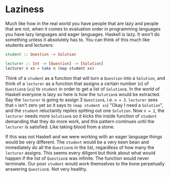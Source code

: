 # Laziness

Much like how in the real world you have people that are lazy and people that are not, when it comes to evaluation order in programming languages you have lazy languages and eager languages. Haskell is lazy. It won't do something unless it absolutely has to. You can think of this much like students and lecturers:

```haskell
student :: Question -> Solution

lecturer :: Int -> [Question] -> [Solution]
lecturer n xs = take n (map student xs)
```

Think of a `student` as a function that will turn a `Question` into a `Solution`, and think of a `lecturer` as a function that assigns a certain number (`n`) of `Question`s (`xs`) to `student` in order to get a list of `Solution`s. In the world of Haskell everyone is lazy so here is how the `Solution`s would be extracted. Say the `lecturer` is going to assign 3 `Question`s, i.e. `n = 3`. `lecturer` sees that `n` isn't zero yet so it says to `(map student xs`) "Okay I need a `Solution`", and the `student` reluctantly replies spitting out one `Solution`. Now `n = 2`, the `lecturer` needs more `Solution`s so it kicks the inside function of `student` demanding that they do more work, and this pattern continues until the `lecturer` is satisfied. Like taking blood from a stone.

If this was not Haskell and we were working with an eager language things would be very different. The `student` would be a very keen bean and immediately do all the `Question`s in the list, regardless of how many the `lecturer` assigns. This seems every diligent but think about what would happen if the list of `Question`s was infinite. The function would never terminate. Our poor `student` would work themselves to the bone perpetually answering `Question`s. Not very healthy.
